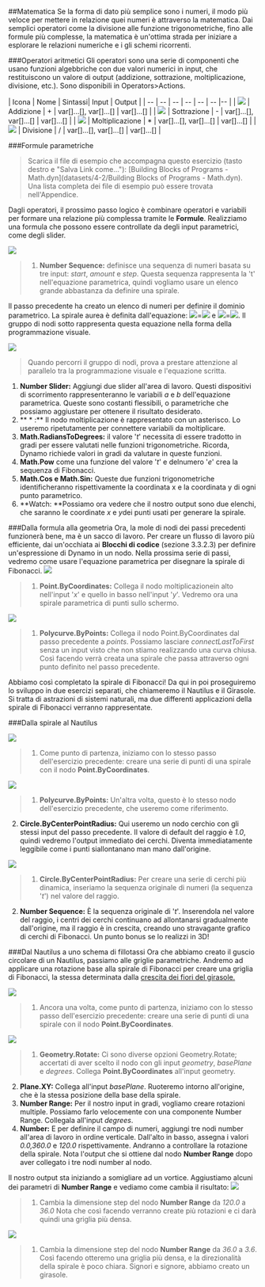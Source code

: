 ##Matematica
Se la forma di dato più semplice sono i numeri, il modo più veloce per mettere in relazione quei numeri è attraverso la matematica. Dai semplici operatori come la divisione alle funzione trigonometriche, fino alle formule più complesse, la matematica è un'ottima strada per iniziare a esplorare le relazioni numeriche e i gli schemi ricorrenti.

###Operatori aritmetici
Gli operatori sono una serie di componenti che usano funzioni algebbriche con due valori numerici in input, che restituiscono un valore di output (addizione, sottrazione, moltiplicazione, divisione, etc.). Sono disponibili in Operators>Actions.

| Icona | Nome | Sintassi| Input | Output |
| -- | -- | -- | -- | -- | -- |-- |
| ![](../images/icons/add-Large.png) | Addizione | + | var[]...[], var[]...[] | var[]...[] |
| ![](../images/icons/sub-Large.png) | Sottrazione | - | var[]...[], var[]...[] | var[]...[] |
| ![](../images/icons/mul-Large.png) | Moltiplicazione | * | var[]...[], var[]...[] | var[]...[] |
| ![](../images/icons/div-Large.png) | Divisione | / | var[]...[], var[]...[] | var[]...[] |

###Formule parametriche
>Scarica il file di esempio che accompagna questo esercizio (tasto destro e "Salva Link come..."): [Building Blocks of Programs - Math.dyn](datasets/4-2/Building Blocks of Programs - Math.dyn). Una lista completa dei file di esempio può essere trovata nell'Appendice.

Dagli operatori, il prossimo passo logico è combinare operatori e variabili per formare una relazione più complessa tramite le **Formule**. Realizziamo una formula che possono essere controllate da degli input parametrici, come degli slider.

![](images/4-2/4-2-5/01.png)
>1. **Number Sequence:** definisce una sequenza di numeri basata su tre input: *start*, *amount* e *step*. Questa sequenza rappresenta la 't' nell'equazione parametrica, quindi vogliamo usare un elenco grande abbastanza da definire una spirale.

Il passo precedente ha creato un elenco di numeri per definire il dominio parametrico. La spirale aurea è definita dall'equazione: ![](images/4-2/4-2-5/x.gif)=![](images/4-2/4-2-5/goldenSpiral.gif) e
![](images/4-2/4-2-5/y.gif)=![](images/4-2/4-2-5/goldenSpiral2.gif). Il gruppo di nodi sotto rappresenta questa equazione nella forma della programmazione visuale.

![](images/4-2/4-2-5/02.png)
> Quando percorri il gruppo di nodi, prova a prestare attenzione al parallelo tra la programmazione visuale e l'equazione scritta.
1. **Number Slider:** Aggiungi due slider all'area di lavoro. Questi dispositivi di scorrimento rappresenteranno le variabili *a* e *b* dell'equazione parametrica. Queste sono costanti flessibili, o parametriche che possiamo aggiustare per ottenere il risultato desiderato.
2. ** * :** Il nodo moltiplicazione è rappresentato con un asterisco. Lo useremo ripetutamente per connettere variabili da moltiplicare.
3. **Math.RadiansToDegrees:** il valore '*t*' necessita di essere tradotto in gradi per essere valutati nelle funzioni trigonometriche. Ricorda, Dynamo richiede valori in gradi da valutare in queste funzioni.
4. **Math.Pow** come una funzione del valore '*t*' e delnumero '*e*' crea la sequenza di Fibonacci.
5. **Math.Cos e Math.Sin:** Queste due funzioni trigonometriche identificheranno rispettivamente la coordinata x e la coordinata y di ogni punto parametrico.
6.  **Watch: **Possiamo ora vedere che il nostro output sono due elenchi, che saranno le coordinate *x* e *y*dei punti usati per generare la spirale.

###Dalla formula alla geometria
Ora, la mole di nodi dei passi precedenti funzionerà bene, ma è un sacco di lavoro. Per creare un flusso di lavoro più efficiente, dai un'occhiata ai **Blocchi di codice** (sezione 3.3.2.3) per definire un'espressione di Dynamo in un nodo. Nella prossima serie di passi, vedremo come usare l'equazione parametrica per disegnare la spirale di Fibonacci.
![](images/4-2/4-2-5/03.png)
> 1. **Point.ByCoordinates:** Collega il nodo moltiplicazionein alto nell'input '*x*' e quello in basso nell'input '*y*'. Vedremo ora una spirale parametrica di punti sullo schermo.

![](images/4-2/4-2-5/03aaa.png)
> 1. **Polycurve.ByPoints:** Collega il nodo Point.ByCoordinates dal passo precedente a *points*. Possiamo lasciare *connectLastToFirst* senza un input visto che non stiamo realizzando una curva chiusa. Così facendo verrà creata una spirale che passa attraverso ogni punto definito nel passo precedente.

Abbiamo così completato la spirale di Fibonacci! Da qui in poi proseguiremo lo sviluppo in due esercizi separati, che chiameremo il Nautilus e il Girasole. Si tratta di astrazioni di sistemi naturali, ma due differenti applicazioni della spirale di Fibonacci verranno rappresentate.

###Dalla spirale al Nautilus

![](images/4-2/4-2-5/03.png)
> 1. Come punto di partenza, iniziamo con lo stesso passo dell'esercizio precedente: creare una serie di punti di una spirale con il nodo **Point.ByCoordinates**.

![](images/4-2/4-2-5/03aa.png)
> 1. **Polycurve.ByPoints:** Un'altra volta, questo è lo stesso nodo dell'esercizio precedente, che useremo come riferimento.
2. **Circle.ByCenterPointRadius:** Qui useremo un nodo cerchio con gli stessi input del passo precedente. Il valore di default del raggio è *1.0*, quindi vedremo l'output immediato dei cerchi. Diventa immediatamente leggibile come i punti siallontanano man mano dall'origine.

![](images/4-2/4-2-5/03a.png)
> 1. **Circle.ByCenterPointRadius:** Per creare una serie di cerchi più dinamica, inseriamo la sequenza originale di numeri (la sequenza '*t*') nel valore del raggio.
2. **Number Sequence:** È la sequenza originale di '*t*'. Inserendola nel valore del raggio, i centri dei cerchi continuano ad allontanarsi gradualmente dall'origine, ma il raggio è in crescita, creando uno stravagante grafico di cerchi di Fibonacci. Un punto bonus se lo realizzi in 3D!

###Dal Nautilus a uno schema di fillotassi
Ora che abbiamo creato il guscio circolare di un Nautilus, passiamo alle griglie parametriche. Andremo ad applicare una rotazione base alla spirale di Fibonacci per creare una griglia di Fibonacci, la stessa determinata dalla [crescita dei fiori del girasole.](http://ms.unimelb.edu.au/~segerman/papers/sunflower_spiral_fibonacci_metric.pdf)

![](images/4-2/4-2-5/03.png)
> 1. Ancora una volta, come punto di partenza, iniziamo con lo stesso passo dell'esercizio precedente: creare una serie di punti di una spirale con il nodo **Point.ByCoordinates**.

![](images/4-2/4-2-5/04.png)
> 1. **Geometry.Rotate:** Ci sono diverse opzioni Geometry.Rotate; accertati di aver scelto il nodo con gli input *geometry*, *basePlane* e *degrees*. Collega **Point.ByCoordinates** all'input geometry.
2. **Plane.XY:** Collega all'input *basePlane*. Ruoteremo intorno all'origine, che è la stessa posizione della base della spirale.
3. **Number Range:** Per il nostro input in gradi, vogliamo creare rotazioni multiple. Possiamo farlo velocemente con una componente Number Range. Collegala all'input *degrees*.
4. **Number:** E per definire il campo di numeri, aggiungi tre nodi number all'area di lavoro in ordine verticale. Dall'alto in basso, assegna i valori *0.0,360.0* e *120.0* rispettivamente. Andranno a controllare la rotazione della spirale. Nota l'output che si ottiene dal nodo **Number Range** dopo aver collegato i tre nodi number al nodo. 

Il nostro output sta iniziando a somigliare ad un vortice. Aggiustiamo alcuni dei parametri di **Number Range** e vediamo come cambia il risultato:
![](images/4-2/4-2-5/05.png)
> 1. Cambia la dimensione step del nodo **Number Range** da *120.0* a *36.0* Nota che così facendo verranno create più rotazioni e ci darà quindi una griglia più densa.

![](images/4-2/4-2-5/06.png)
> 1. Cambia la dimensione step del nodo **Number Range** da *36.0* a *3.6*. Così facendo otteremo una griglia più densa, e la direzionalità della spirale è poco chiara. Signori e signore, abbiamo creato un girasole.

